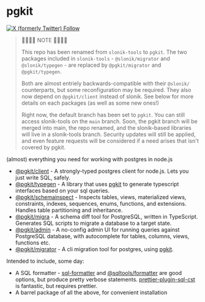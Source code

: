 # pgkit

[![X (formerly Twitter) Follow](https://img.shields.io/twitter/follow/mmkal)](https://x.com/mmkalmmkal)

<blockquote>
🚧🚧🚧🚧 NOTE 🚧🚧🚧🚧

This repo has been renamed from `slonik-tools` to `pgkit`. The two packages included in `slonik-tools` - `@slonik/migrator` and `@slonik/typegen` - are replaced by `@pgkit/migrator` and `@pgkit/typegen`.

Both are almost entriely backwards-compatible with their `@slonik/` counterparts, but some reconfiguration may be required. They also now depend on `@pgkit/client` instead of slonik. See below for more details on each packages (as well as some new ones!)

Right now, the default branch has been set to `pgkit`. You can still access slonik-tools on the `main` branch. Soon, the pgkit branch will be merged into main, the repo renamed, and the slonik-based libraries will live in a slonik-tools branch. Security updates will still be applied, and even feature requests will be considered if a need arises that isn't covered by pgkit.
</blockquote>

(almost) everything you need for working with postgres in node.js

<!-- codegen:start {preset: monorepoTOC, sort: topological, filter: '@pgkit'} -->
- [@pgkit/client](https://github.com/mmkal/pgkit/tree/pgkit/packages/client#readme) - A strongly-typed postgres client for node.js. Lets you just write SQL, safely.
- [@pgkit/typegen](https://github.com/mmkal/pgkit/tree/pgkit/packages/typegen#readme) - A library that uses [pgkit](https://npmjs.com/package/@pgkit/client) to generate typescript interfaces based on your sql queries.
- [@pgkit/schemainspect](./packages/schemainspect) - Inspects tables, views, materialized views, constraints, indexes, sequences, enums, functions, and extensions. Handles table partitioning and inheritance.
- [@pgkit/migra](https://github.com/mmkal/pgkit/tree/pgkit/packages/migra#readme) - A schema diff tool for PostgreSQL, written in TypeScript. Generates SQL scripts to migrate a database to a target state.
- [@pgkit/admin](https://github.com/mmkal/pgkit/tree/pgkit/packages/admin#readme) - A no-config admin UI for running queries against PostgreSQL database, with autocomplete for tables, columns, views, functions etc.
- [@pgkit/migrator](https://github.com/mmkal/pgkit/tree/pgkit/packages/migrator#readme) - A cli migration tool for postgres, using [pgkit](https://npmjs.com/package/@pgkit/client).
<!-- codegen:end -->

Intended to include, some day:

- A SQL formatter - [sql-formatter](https://www.npmjs.com/package/sql-formatter) and [@sqltools/formatter](https://www.npmjs.com/package/@sqltools/formatter) are good options, but produce pretty verbose statements. [prettier-plugin-sql-cst](https://github.com/nene/prettier-plugin-sql-cst) is fantastic, but requires prettier.
- A barrel package of all the above, for convenient installation
